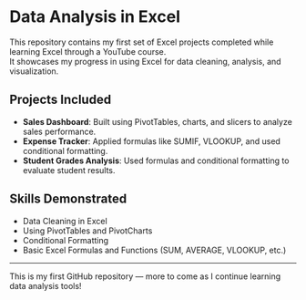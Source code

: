 # Data Analysis in Excel

This repository contains my first set of Excel projects completed while learning Excel through a YouTube course.  
It showcases my progress in using Excel for data cleaning, analysis, and visualization.

## Projects Included
- **Sales Dashboard**: Built using PivotTables, charts, and slicers to analyze sales performance.  
- **Expense Tracker**: Applied formulas like SUMIF, VLOOKUP, and used conditional formatting.  
- **Student Grades Analysis**: Used formulas and conditional formatting to evaluate student results.  

## Skills Demonstrated
- Data Cleaning in Excel  
- Using PivotTables and PivotCharts  
- Conditional Formatting  
- Basic Excel Formulas and Functions (SUM, AVERAGE, VLOOKUP, etc.)  

---

This is my first GitHub repository — more to come as I continue learning data analysis tools!
